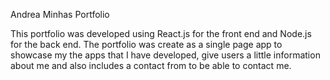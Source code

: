 Andrea Minhas Portfolio

This portfolio was developed using React.js for the front end and Node.js for the back end. The portfolio was create as a single page app to showcase my the apps that I have developed, give users a little information about me and also includes a contact from to be able to contact me. 

